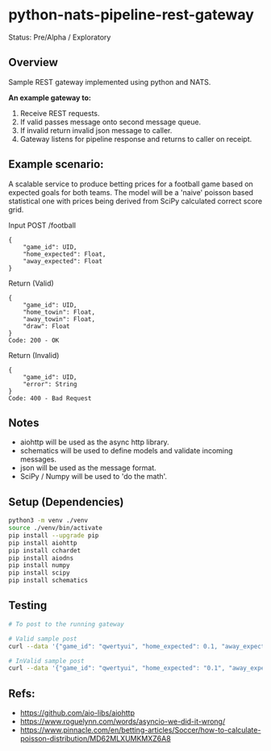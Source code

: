 # python-nats-pipeline-rest-gateway
Status: Pre/Alpha / Exploratory

## Overview
Sample REST gateway implemented using python and NATS.

**An example gateway to:**

1. Receive REST requests.
2. If valid passes message onto second message queue.
3. If invalid return invalid json message to caller.
4. Gateway listens for pipeline response and returns to caller on receipt.

## Example scenario:

A scalable service to produce betting prices for a football game based on expected goals for both teams.
The model will be a 'naive' poisson based statistical one with prices being derived from SciPy calculated
correct score grid.

Input POST /football
``` 
{
    "game_id": UID, 
    "home_expected": Float, 
    "away_expected": Float
}
```

Return (Valid)
``` 
{
    "game_id": UID, 
    "home_towin": Float, 
    "away_towin": Float,
    "draw": Float
}
Code: 200 - OK
```

Return (Invalid)
``` 
{
    "game_id": UID, 
    "error": String
}
Code: 400 - Bad Request
```

## Notes

* aiohttp will be used as the async http library.
* schematics will be used to define models and validate incoming messages.
* json will be used as the message format.
* SciPy / Numpy will be used to 'do the math'.

## Setup (Dependencies)
``` bash
python3 -m venv ./venv
source ./venv/bin/activate
pip install --upgrade pip
pip install aiohttp
pip install cchardet
pip install aiodns
pip install numpy
pip install scipy
pip install schematics
```

## Testing

``` bash 
# To post to the running gateway

# Valid sample post
curl --data '{"game_id": "qwertyui", "home_expected": 0.1, "away_expected": 1}'  http://localhost:8080/football

# InValid sample post
curl --data '{"game_id": "qwertyui", "home_expected": "0.1", "away_expected": -1}'  http://localhost:8080/football

```
## Refs: 
* https://github.com/aio-libs/aiohttp
* https://www.roguelynn.com/words/asyncio-we-did-it-wrong/
* https://www.pinnacle.com/en/betting-articles/Soccer/how-to-calculate-poisson-distribution/MD62MLXUMKMXZ6A8